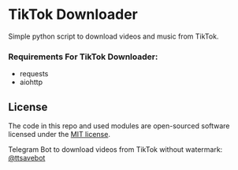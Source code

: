# TikTok Downloader

Simple python script to download videos and music from TikTok.

### Requirements For TikTok Downloader:
 * requests
 * aiohttp

## License

The code in this repo and used modules are open-sourced software licensed under the [MIT license](LICENSE.md).

Telegram Bot to download videos from TikTok without watermark: [@ttsavebot](https://t.me/ttsavebot)
